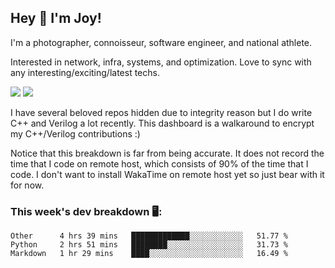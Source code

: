 ## Hey 👋 I'm Joy! 
I'm a photographer, connoisseur, software engineer, and national athlete. 

Interested in network, infra, systems, and optimization. Love to sync with any interesting/exciting/latest techs. 

<img src ="https://github-readme-stats.vercel.app/api?username=joyhuan&show_icons=true&count_private=true&theme=dracula" />

<img src="https://github-readme-stats.vercel.app/api/top-langs/?username=joyhuan&theme=dracula" />

I have several beloved repos hidden due to integrity reason but I do write C++ and Verilog a lot recently. This dashboard is a walkaround to encrypt my C++/Verilog contributions :)

Notice that this breakdown is far from being accurate. It does not record the time that I code on remote host, which consists of 90% of the time that I code. I don't want to install WakaTime on remote host yet so just bear with it for now. 

### This week's dev breakdown 🖥:
<!--START_SECTION:waka-->
```text
Other      4 hrs 39 mins   █████████████░░░░░░░░░░░░   51.77 % 
Python     2 hrs 51 mins   ████████░░░░░░░░░░░░░░░░░   31.73 % 
Markdown   1 hr 29 mins    ████░░░░░░░░░░░░░░░░░░░░░   16.49 % 
```
<!--END_SECTION:waka-->

